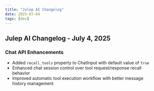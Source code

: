 ```yaml
---
title: "Julep AI Changelog"
date: 2025-07-04
tags: [dev]
---
```


## Julep AI Changelog - July 4, 2025

### Chat API Enhancements
- Added `recall_tools` property to ChatInput with default value of `true`
- Enhanced chat session control over tool request/response recall behavior
- Improved automatic tool execution workflow with better message history management